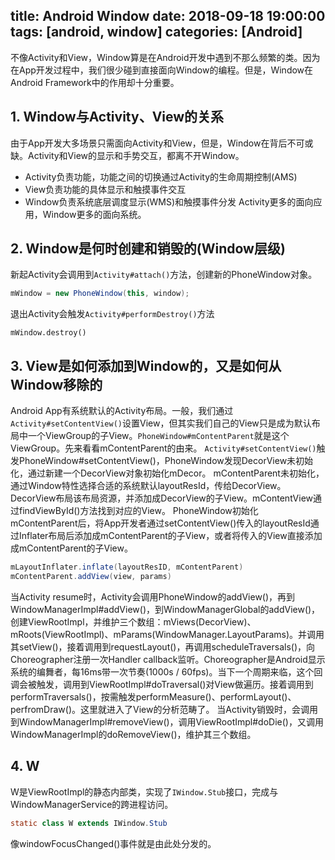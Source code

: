 title: Android Window
date: 2018-09-18 19:00:00
tags: [android, window]
categories: [Android]
---

不像Activity和View，Window算是在Android开发中遇到不那么频繁的类。因为在App开发过程中，我们很少碰到直接面向Window的编程。但是，Window在Android Framework中的作用却十分重要。

## 1. Window与Activity、View的关系
由于App开发大多场景只需面向Activity和View，但是，Window在背后不可或缺。Activity和View的显示和手势交互，都离不开Window。
- Activity负责功能，功能之间的切换通过Activity的生命周期控制(AMS)
- View负责功能的具体显示和触摸事件交互
- Window负责系统底层调度显示(WMS)和触摸事件分发
Activity更多的面向应用，Window更多的面向系统。
<!-- more -->

## 2. Window是何时创建和销毁的(Window层级)
新起Activity会调用到`Activity#attach()`方法，创建新的PhoneWindow对象。

```java
mWindow = new PhoneWindow(this, window);
```

退出Activity会触发`Activity#performDestroy()`方法
```
mWindow.destroy()
```


## 3. View是如何添加到Window的，又是如何从Window移除的
Android App有系统默认的Activity布局。一般，我们通过`Activity#setContentView()`设置View，但其实我们自己的View只是成为默认布局中一个ViewGroup的子View。`PhoneWindow#mContentParent`就是这个ViewGroup。先来看看mContentParent的由来。
`Activity#setContentView()`触发PhoneWindow#setContentView()，PhoneWindow发现DecorView未初始化，通过新建一个DecorView对象初始化mDecor。
mContentParent未初始化，通过Window特性选择合适的系统默认layoutResId，传给DecorView。DecorView布局该布局资源，并添加成DecorView的子View。mContentView通过findViewById()方法找到对应的View。
PhoneWindow初始化mContentParent后，将App开发者通过setContentView()传入的layoutResId通过Inflater布局后添加成mContentParent的子View，或者将传入的View直接添加成mContentParent的子View。
```java
mLayoutInflater.inflate(layoutResID, mContentParent)
mContentParent.addView(view, params)
```
当Activity resume时，Activity会调用PhoneWindow的addView()，再到WindowManagerImpl#addView()，到WindowManagerGlobal的addView()，创建ViewRootImpl，并维护三个数组：mViews(DecorView)、mRoots(ViewRootImpl)、mParams(WindowManager.LayoutParams)。并调用其setView()，接着调用到requestLayout()，再调用scheduleTraversals()，向Choreographer注册一次Handler callback监听。Choreographer是Android显示系统的编舞者，每16ms带一次节奏(1000s / 60fps)。当下一个周期来临，这个回调会被触发，调用到ViewRootImpl#doTraversal()对View做遍历。接着调用到performTraversals()，按需触发performMeasure()、performLayout()、perfromDraw()。这里就进入了View的分析范畴了。
当Activity销毁时，会调用到WindowManagerImpl#removeView()，调用ViewRootImpl#doDie()，又调用WindowManagerImpl的doRemoveView()，维护其三个数组。

## 4. W
W是ViewRootImpl的静态内部类，实现了`IWindow.Stub`接口，完成与WindowManagerService的跨进程访问。
```java
static class W extends IWindow.Stub
```
像windowFocusChanged()事件就是由此处分发的。






